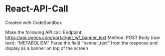 # React-API-Call

Created with CodeSandbox

Make the following API call:
Endpoint: https://api.signos.com/portal/get_wf_banner_text
Method: POST
Body (raw text): “METABOLISM”
Parse the field “banner_text” from the response and display as a banner on top of the screen
